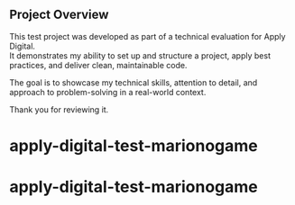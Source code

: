 ## Project Overview

This test project was developed as part of a technical evaluation for Apply Digital.  
It demonstrates my ability to set up and structure a project, apply best practices, and deliver clean, maintainable code.

The goal is to showcase my technical skills, attention to detail, and approach to problem-solving in a real-world context.

Thank you for reviewing it.
# apply-digital-test-marionogame
# apply-digital-test-marionogame
